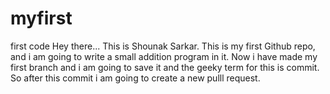# myfirst
first code
Hey there... This is Shounak Sarkar. This is my first Github repo, and i am going to write a small addition program in it.
Now i have made my first branch and i am going to save it and the geeky term for this is commit.
So after this commit i am going to create a new pulll request.

